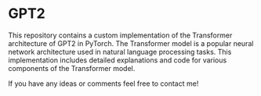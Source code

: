 # GPT2
This repository contains a custom implementation of the Transformer architecture of GPT2 in PyTorch. The Transformer model is a popular neural network architecture used in natural language processing tasks. This implementation includes detailed explanations and code for various components of the Transformer model.

If you have any ideas or comments feel free to contact me!
